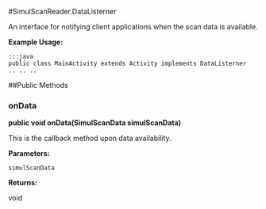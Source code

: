 #SimulScanReader.DataListerner

An interface for notifying client applications when the scan data is
 available.
 
 

**Example Usage:**
	
	:::java	
	public class MainActivity extends Activity implements DataListerner
	.. .. ..
	


##Public Methods

### onData

**public void onData(SimulScanData simulScanData)**

This is the callback method upon data availability.

**Parameters:**

`simulScanData`

**Returns:**

void

